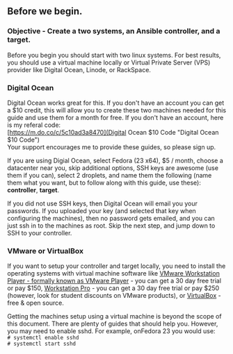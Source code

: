 ## Before we begin.
### Objective - Create a two systems, an Ansible controller, and a target. 

Before you begin you should start with two linux systems. For best results, you should use a virtual machine locally or Virtual Private Server (VPS) provider like Digital Ocean, Linode, or RackSpace. 

### Digital Ocean
Digital Ocean works great for this. If you don't have an account you can get a $10 credit, this will allow you to create these two machines needed for this guide and use them for a month for free. If you don't have an account, here is my referal code:  
[https://m.do.co/c/5c10ad3a8470](Digital Ocean $10 Code "Digital Ocean $10 Code")  
Your support encourages me to provide these guides, so please sign up.

If you are using Digial Ocean, select Fedora (23 x64), $5 / month, choose a datacenter near you, skip additional options, SSH keys are awesome (use them if you can), select 2 droplets, and name them the following (name them what you want, but to follow along with this guide, use these): **controller**, **target**.

If you did not use SSH keys, then Digital Ocean will email you your passwords. If you uploaded your key (and selected that key when configuring the machines), then no password gets emailed, and you can just ssh in to the machines as root. Skip the next step, and jump down to SSH to your controller.

### VMware or VirtualBox
If you want to setup your controller and target locally, you need to install the operating systems with virtual machine software like [VMware Workstation Player - formally known as VMware Player](http://www.vmware.com/products/player/) - you can get a 30 day free trial or pay $150, [Workstation Pro](http://www.vmware.com/products/workstation/) - you can get a 30 day free trial or pay $250 (however, look for student discounts on VMware products), or [VirtualBox](https://www.virtualbox.org/) - free & open source.

Getting the machines setup using a virtual machine is beyond the scope of this document. There are plenty of guides that should help you. However, you may need to enable sshd. For example, onFedora 23 you would use:  
`# systemctl enable sshd`   
`# systemctl start sshd`  
